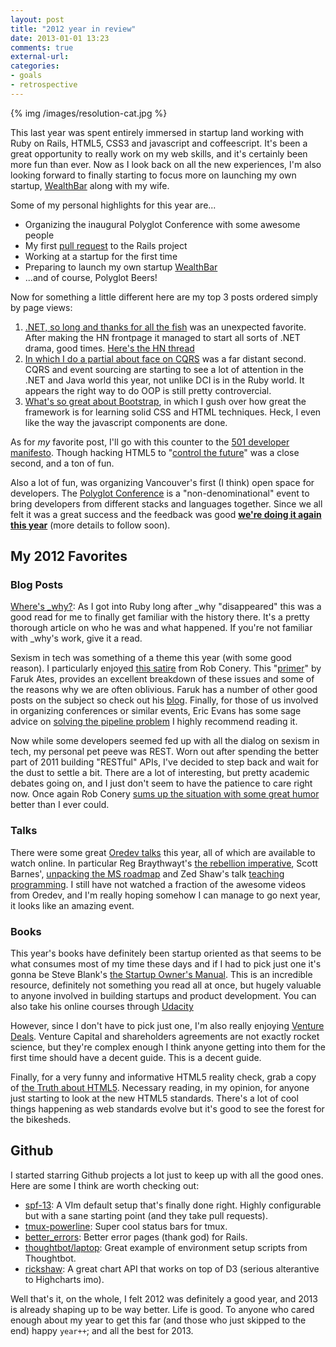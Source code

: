 ```yaml
---
layout: post
title: "2012 year in review"
date: 2013-01-01 13:23
comments: true
external-url:
categories:
- goals
- retrospective
---
```


{% img /images/resolution-cat.jpg %}

This last year was spent entirely immersed in startup land working with Ruby on
Rails, HTML5, CSS3 and javascript and coffeescript. It's been a great
opportunity to really work on my web skills, and it's certainly been more fun
than ever. Now as I look back on all the new experiences, I'm also looking
forward to finally starting to focus more on launching my own startup,
[WealthBar](http://wealthbar.com) along with my wife.

Some of my personal highlights for this year are...

  * Organizing the inaugural Polyglot Conference with some awesome people
  * My first [pull request][railspull] to the Rails project
  * Working at a startup for the first time
  * Preparing to launch my own startup [WealthBar](http://wealthbar.com)
  * ...and of course, Polyglot Beers!

Now for something a little different here are my top 3 posts ordered simply by
page views:
<!-- more -->

  1. [.NET, so long and thanks for all the fish][fish] was an unexpected
     favorite. After making the HN frontpage it managed to start all sorts of .NET
     drama, good times. [Here's the HN thread](https://news.ycombinator.com/item?id=3586883)
  2. [In which I do a partial about face on CQRS][cqrs] was a far distant second.
     CQRS and event sourcing are starting to see a lot of attention in the .NET and Java
     world this year, not unlike DCI is in the Ruby world. It appears the right way to do OOP is
     still pretty controvercial.
  3. [What's so great about Bootstrap][bootstrap], in which I gush over how great
     the framework is for learning solid CSS and HTML techniques. Heck, I even like
     the way the javascript components are done.

As for *my* favorite post, I'll go with this counter to the [501 developer manifesto][501].
Though hacking HTML5 to "[control the future][future]" was a close second, and a ton of fun.

Also a lot of fun, was organizing Vancouver's first (I think) open
space for developers. The [Polyglot Conference][polyglot] is a
"non-denominational" event to bring developers from different stacks and
languages together. Since we all felt it was a great success and the feedback
was good **[we're doing it again this year][pg2013]** (more details to follow soon).

## My 2012 Favorites

### Blog Posts

[Where's \_why?](http://www.slate.com/articles/technology/technology/2012/03/ruby_ruby_on_rails_and__why_the_disappearance_of_one_of_the_world_s_most_beloved_computer_programmers_.html):
As I got into Ruby long after \_why "disappeared" this was a good read for me to finally get familiar with the history there.
It's a pretty thorough article on who he was and what happened. If you're not familiar
with \_why's work, give it a read.

Sexism in tech was something of a theme this year (with some good reason). I particularly enjoyed
[this satire](http://wekeroad.com/2012/05/11/men-in-tech) from
Rob Conery. This "[primer](http://www.netmagazine.com/features/primer-sexism-tech-industry)" by
Faruk Ates, provides an excellent breakdown of these issues and some of the reasons why we are
often oblivious. Faruk has a number of other good posts on
the subject so check out his [blog](http://farukat.es). Finally, for those of us
involved in organizing conferences or similar events, Eric Evans has some sage advice
on [solving the pipeline problem](http://www.startuplessonslearned.com/2012/11/solving-pipeline-problem.html)
I highly recommend reading it.

Now while some developers seemed fed up with all the dialog on sexism in tech,
my personal pet peeve was REST. Worn out after spending the better part of 2011
building "RESTful" APIs, I've decided to step back and wait for the dust to
settle a bit. There are a lot of interesting, but pretty academic debates going
on, and I just don't seem to have the patience to care right now. Once again
Rob Conery [sums up the situation with some great humor](http://wekeroad.com/2012/02/28/someone-save-us-from-rest/)
better than I ever could.

### Talks

There were some great [Oredev talks][videos] this year, all of which are available to watch online.
In particular Reg Braythwayt's [the rebellion imperative][rebel], Scott Barnes',
[unpacking the MS roadmap][ms] and Zed Shaw's talk  [teaching programming][zed].
I still have not watched a fraction of the awesome videos from Oredev, and I'm
really hoping somehow I can manage to go next year, it looks like an amazing
event.

### Books

This year's books have definitely been startup oriented as that seems to be what
consumes most of my time these days and if I had to pick just one it's gonna be
Steve Blank's [the Startup Owner's Manual][som]. This is an incredible resource,
definitely not something you read all at once, but hugely valuable to anyone
involved in building startups and product development. You can also take his
online courses through
[Udacity](http://www.udacity.com/overview/Course/ep245/CourseRev/1C)

However, since I don't have to pick just one, I'm also really enjoying [Venture Deals][vd]. 
Venture Capital and shareholders agreements are not exactly rocket
science, but they're complex enough I think anyone getting into them for the
first time should have a decent guide. This is a decent guide.

Finally, for a very funny and informative HTML5 reality
check, grab a copy of [the Truth about HTML5][html5]. Necessary reading, in my
opinion, for anyone just starting to look at the new HTML5 standards. There's
a lot of cool things happening as web standards evolve but it's good to see the
forest for the bikesheds.

## Github

I started starring Github projects a lot just to keep up with all the good ones. Here are some I think are worth checking out:

  * [spf-13][spf13]: A VIm default setup that's finally done right. Highly
    configurable but with a sane starting point (and they take pull requests).
  * [tmux-powerline][powerline]: Super cool status bars for tmux.
  * [better_errors][be]: Better error pages (thank god) for Rails.
  * [thoughtbot/laptop][laptop]: Great example of environment setup scripts from Thoughtbot.
  * [rickshaw][rickshaw]: A great chart API that works on top of D3 (serious alterantive to Highcharts imo).

Well that's it, on the whole, I felt 2012 was definitely a good year, and 2013
is already shaping up to be way better. Life is good. To anyone who cared enough
about my year to get this far (and those who just skipped to the end) happy
`year++`; and all the best for 2013.

[spf13]: https://github.com/spf13/spf13-vim
[powerline]: https://github.com/erikw/tmux-powerline
[be]: https://github.com/charliesome/better_errors
[laptop]: https://github.com/thoughtbot/laptop
[rickshaw]: https://github.com/shutterstock/rickshaw
[fish]: http://lucisferre.net/2012/02/08/dot-net-so-long-and-thanks-for-all-the-fish/
[cqrs]: http://lucisferre.net/2012/01/30/some-complaints-about-cqrs-and-event-sourcing/
[bootstrap]: http://lucisferre.net/2012/06/27/whats-so-great-about-twitter-bootstrap/
[501]: http://lucisferre.net/2012/04/19/reclaiming-the-501-developer-manifesto/
[future]: http://lucisferre.net/2012/12/20/controlling-the-future-with-the-history-api/
[polyglot]: http://polyglotconf.com
[pg2013]: http://lanyrd.com/2013/polyglotconf/
[railspull]: https://github.com/rails/rails/pull/8458
[rebel]: http://oredev.org/2012/sessions/the-rebellion-imperative
[ms]: http://oredev.org/2012/sessions/unpicking-the-microsoft-roadmap
[zed]: http://oredev.org/2012/sessions/its-not-you-its-them-why-programming-languages-are-hard-to-teach
[videos]: http://oredev.org/2012/videos
[som]: http://www.amazon.com/gp/product/0984999302/ref=as_li_ss_tl?ie=UTF8&tag=lucisferre-20&linkCode=as2&camp=1789&creative=390957&creativeASIN=0984999302
[vd]: https://www.amazon.com/dp/0470929820/ref=as_li_ss_til?tag=lucisferre-20&camp=0&creative=0&linkCode=as4&creativeASIN=0470929820&adid=10Q97A5380EXCMS8BF7T&
[html5]: http://www.amazon.com/Truth-About-HTML5-Web-Designers/dp/1479158569/ref=sr_1_1?s=books&ie=UTF8&qid=1357080227&sr=1-1&keywords=the+truth+about+html5

